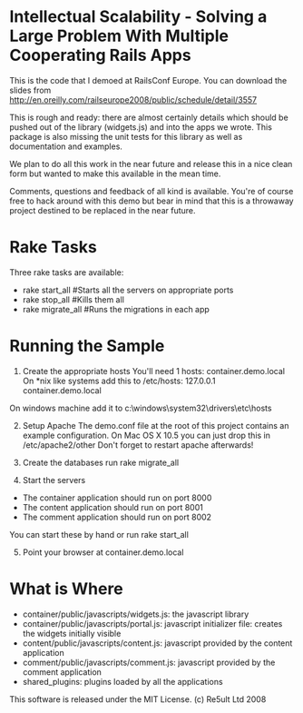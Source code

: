 Intellectual Scalability - Solving a Large Problem With Multiple Cooperating Rails Apps
=======================================================================================

This is the code that I demoed at RailsConf Europe. You can download the slides from http://en.oreilly.com/railseurope2008/public/schedule/detail/3557


This is rough and ready: there are almost certainly details which should be pushed out of the library (widgets.js) and into the apps we wrote. This package is also missing the unit tests for this library as well as documentation and examples.

We plan to do all this work in the near future and release this in a nice clean form but wanted to make this available in the mean time.

Comments, questions and feedback of all kind is available. You're of course free to hack around with this demo but bear in mind that this is a throwaway project destined to be replaced in the near future.

Rake Tasks
==========

Three rake tasks are available:

* rake start\_all #Starts all the servers on appropriate ports
* rake stop\_all #Kills them all
* rake migrate\_all #Runs the migrations in each app

Running the Sample
===================

1. Create the appropriate hosts
  You'll need 1 hosts: container.demo.local
  On *nix like systems add this to /etc/hosts:
  127.0.0.1       container.demo.local
  
  On windows machine add it to c:\windows\system32\drivers\etc\hosts
  
2. Setup Apache
  The demo.conf file at the root of this project contains an example configuration. On Mac OS X 10.5 you can just drop this in /etc/apache2/other
  Don't forget to restart apache afterwards!

3. Create the databases
  run rake migrate_all

4. Start the servers
  * The container application should run on port 8000
  * The content application should run on port 8001
  * The comment application should run on port 8002
  
  You can start these by hand or run rake start\_all
  
5. Point your browser at container.demo.local

What is Where
=============

* container/public/javascripts/widgets.js: the javascript library
* container/public/javascripts/portal.js: javascript initializer file: creates the widgets initially visible
* content/public/javascripts/content.js: javascript provided by the content application
* comment/public/javascripts/comment.js: javascript provided by the comment application
* shared\_plugins: plugins loaded by all the applications


This software is released under the MIT License. (c) Re5ult Ltd 2008
